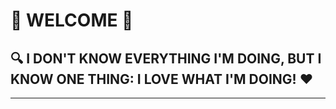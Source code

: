 # 🌟 WELCOME  🌟

## 🔍 **I DON'T KNOW EVERYTHING I'M DOING, BUT I KNOW ONE THING: I LOVE WHAT I'M DOING!** ❤️

---
